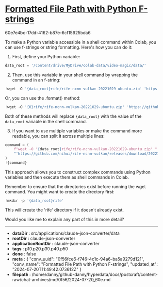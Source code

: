 # [Formatted File Path with Python F-strings](https://claude.ai/chat/0f56fce6-f746-4c1c-94a6-ba5a9279d121)

60e7e4bc-17dd-4162-b87e-6cf15925bda6

 To make a Python variable accessible in a shell command within Colab, you can use f-strings or string formatting. Here's how you can do it:

1. First, define your Python variable:

```python
data_root = '/content/drive/MyDrive/colab-data/video-magic/data/'
```

2. Then, use this variable in your shell command by wrapping the command in an f-string:

```python
!wget -O '{data_root}rife/rife-ncnn-vulkan-20221029-ubuntu.zip' 'https://github.com/nihui/rife-ncnn-vulkan/releases/download/20221029/rife-ncnn-vulkan-20221029-ubuntu.zip'
```

Or, you can use the .format() method:

```python
!wget -O '{0}rife/rife-ncnn-vulkan-20221029-ubuntu.zip' 'https://github.com/nihui/rife-ncnn-vulkan/releases/download/20221029/rife-ncnn-vulkan-20221029-ubuntu.zip'.format(data_root)
```

Both of these methods will replace `{data_root}` with the value of the `data_root` variable in the shell command.

3. If you want to use multiple variables or make the command more readable, you can split it across multiple lines:

```python
command = (
    f"wget -O '{data_root}rife/rife-ncnn-vulkan-20221029-ubuntu.zip' "
    "'https://github.com/nihui/rife-ncnn-vulkan/releases/download/20221029/rife-ncnn-vulkan-20221029-ubuntu.zip'"
)
!{command}
```

This approach allows you to construct complex commands using Python variables and then execute them as shell commands in Colab.

Remember to ensure that the directories exist before running the wget command. You might want to create the directory first:

```python
!mkdir -p '{data_root}rife'
```

This will create the 'rife' directory if it doesn't already exist.

Would you like me to explain any part of this in more detail?

---

* **dataDir** : src/applications/claude-json-converter/data
* **rootDir** : claude-json-converter
* **applicationRootDir** : claude-json-converter
* **tags** : p10.p20.p30.p40.p50
* **done** : false
* **meta** : {
  "conv_uuid": "0f56fce6-f746-4c1c-94a6-ba5a9279d121",
  "conv_name": "Formatted File Path with Python F-strings",
  "updated_at": "2024-07-20T11:49:42.073612Z"
}
* **filepath** : /home/danny/github-danny/hyperdata/docs/postcraft/content-raw/chat-archives/md/0f56/2024-07-20_60e.md
